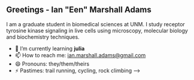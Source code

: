 ## Greetings - Ian "Een" Marshall Adams

I am a graduate student in biomedical sciences at UNM. I study receptor tyrosine kinase signaling in live cells using microscopy, molecular biology and biochemistry techniques.

- 🌱 I’m currently learning **julia**
- 📫 How to reach me: ian.marshall.adams@gmail.com
- 😄 Pronouns: they/them/theirs
- ⚡ Pastimes: trail running, cycling, rock climbing
-->

